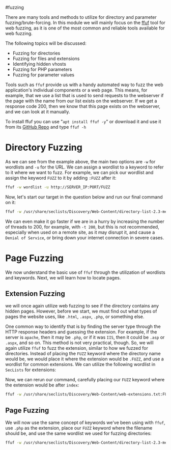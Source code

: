 #fuzzing

There are many tools and methods to utilize for directory and parameter fuzzing/brute-forcing. In this module we will mainly focus on the [ffuf](https://github.com/ffuf/ffuf) tool for web fuzzing, as it is one of the most common and reliable tools available for web fuzzing.

The following topics will be discussed:

- Fuzzing for directories
- Fuzzing for files and extensions
- Identifying hidden vhosts
- Fuzzing for PHP parameters
- Fuzzing for parameter values

Tools such as `ffuf` provide us with a handy automated way to fuzz the web application's individual components or a web page. This means, for example, that we use a list that is used to send requests to the webserver if the page with the name from our list exists on the webserver. If we get a response code 200, then we know that this page exists on the webserver, and we can look at it manually.

To install ffuf you can use "`apt install ffuf -y`" or download it and use it from its [GitHub Repo](https://github.com/ffuf/ffuf.git)
and type `ffuf -h`

# Directory Fuzzing

As we can see from the example above, the main two options are `-w` for wordlists and `-u` for the URL. We can assign a wordlist to a keyword to refer to it where we want to fuzz. For example, we can pick our wordlist and assign the keyword `FUZZ` to it by adding `:FUZZ` after it:

```sh
ffuf -w wordlist -u http://SERVER_IP:PORT/FUZZ
```

Now, let's start our target in the question below and run our final command on it:

```sh
ffuf -w /usr/share/seclists/Discovery/Web-Content/directory-list-2.3-medium.txt:FUZZ -u http://$target/FUZZ
```

We can even make it go faster if we are in a hurry by increasing the number of threads to 200, for example, with `-t 200`, but this is not recommended, especially when used on a remote site, as it may disrupt it, and cause a `Denial of Service`, or bring down your internet connection in severe cases. 

# Page Fuzzing

We now understand the basic use of `ffuf` through the utilization of wordlists and keywords. Next, we will learn how to locate pages.

## Extension Fuzzing

we will once again utilize web fuzzing to see if the directory contains any hidden pages. However, before we start, we must find out what types of pages the website uses, like `.html`, `.aspx`, `.php`, or something else.

One common way to identify that is by finding the server type through the HTTP response headers and guessing the extension. For example, if the server is `apache`, then it may be `.php`, or if it was `IIS`, then it could be `.asp` or `.aspx`, and so on. This method is not very practical, though. So, we will again utilize `ffuf` to fuzz the extension, similar to how we fuzzed for directories. Instead of placing the `FUZZ` keyword where the directory name would be, we would place it where the extension would be `.FUZZ`, and use a wordlist for common extensions. We can utilize the following wordlist in `SecLists` for extensions:

Now, we can rerun our command, carefully placing our `FUZZ` keyword where the extension would be after `index`:

```sh
ffuf -w /usr/share/seclists/Discovery/Web-Content/web-extensions.txt:FUZZ -u http://$target/indexFUZZ
```

## Page Fuzzing

We will now use the same concept of keywords we've been using with `ffuf`, use `.php` as the extension, place our `FUZZ` keyword where the filename should be, and use the same wordlist we used for fuzzing directories:

```sh
ffuf -w /usr/share/seclists/Discovery/Web-Content/directory-list-2.3-medium.txt:FUZZ -u http://$target/FUZZ.php
```
